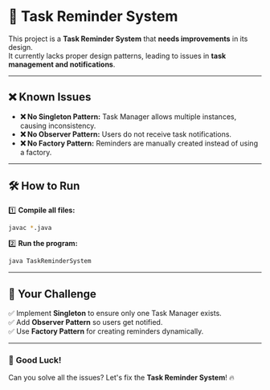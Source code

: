 # 🚨 Task Reminder System

This project is a **Task Reminder System** that **needs improvements** in its design.  
It currently lacks proper design patterns, leading to issues in **task management and notifications**.

---

## ❌ **Known Issues**

- **❌ No Singleton Pattern:** Task Manager allows multiple instances, causing inconsistency.
- **❌ No Observer Pattern:** Users do not receive task notifications.
- **❌ No Factory Pattern:** Reminders are manually created instead of using a factory.

---

## 🛠 **How to Run**

1️⃣ **Compile all files:**

```sh
javac *.java
```

2️⃣ **Run the program:**

```sh
java TaskReminderSystem
```

---

## 🎯 **Your Challenge**

✅ Implement **Singleton** to ensure only one Task Manager exists.  
✅ Add **Observer Pattern** so users get notified.  
✅ Use **Factory Pattern** for creating reminders dynamically.

---

### 🚀 **Good Luck!**

Can you solve all the issues? Let's fix the **Task Reminder System**! 🔥
